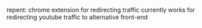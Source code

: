 repent:
chrome extension for redirecting traffic
currently works for redirecting youtube traffic to alternative front-end
